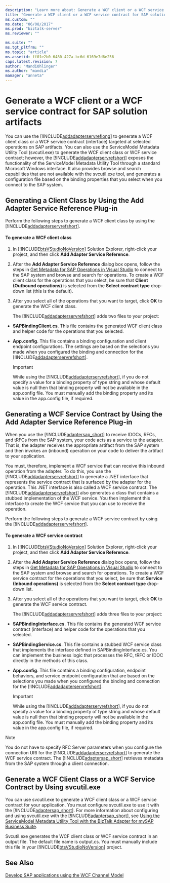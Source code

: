 ```yaml
---
description: "Learn more about: Generate a WCF client or a WCF service contract for SAP solution artifacts"
title: "Generate a WCF client or a WCF service contract for SAP solution artifacts | Microsoft Docs"
ms.custom: ""
ms.date: "06/08/2017"
ms.prod: "biztalk-server"
ms.reviewer: ""

ms.suite: ""
ms.tgt_pltfrm: ""
ms.topic: "article"
ms.assetid: ff01e2b0-6480-427a-bc6d-6169e7d6e256
caps.latest.revision: 7
author: "MandiOhlinger"
ms.author: "mandia"
manager: "anneta"
---
```

# Generate a WCF client or a WCF service contract for SAP solution artifacts
You can use the [!INCLUDE[addadapterservreflong](../../includes/addadapterservreflong-md.md)] to generate a WCF client class or a WCF service contract (interface) targeted at selected operations on SAP artifacts. You can also use the ServiceModel Metadata Utility Tool (svcutil.exe) to generate the WCF client class or WCF service contract; however, the [!INCLUDE[addadapterservrefshort](../../includes/addadapterservrefshort-md.md)] exposes the functionality of the ServiceModel Metadata Utility Tool through a standard Microsoft Windows interface. It also provides browse and search capabilities that are not available with the svcutil.exe tool, and generates a configuration file based on the binding properties that you select when you connect to the SAP system.  
  
## Generating a Client Class by Using the Add Adapter Service Reference Plug-in  
 Perform the following steps to generate a WCF client class by using the [!INCLUDE[addadapterservrefshort](../../includes/addadapterservrefshort-md.md)].  
  
#### To generate a WCF client class  
  
1. In [!INCLUDE[btsVStudioNoVersion](../../includes/btsvstudionoversion-md.md)] Solution Explorer, right-click your project, and then click **Add Adapter Service Reference**.  
  
2. After the **Add Adapter Service Reference** dialog box opens, follow the steps in [Get Metadata for SAP Operations in Visual Studio](../../adapters-and-accelerators/adapter-sap/get-metadata-for-sap-operations-in-visual-studio.md) to connect to the SAP system and browse and search for operations. To create a WCF client class for the operations that you select, be sure that **Client (Outbound operations)** is selected from the **Select contract type** drop-down list (this is the default).  
  
3. After you select all of the operations that you want to target, click **OK** to generate the WCF client class.  
  
   The [!INCLUDE[addadapterservrefshort](../../includes/addadapterservrefshort-md.md)] adds two files to your project:  
  
- **SAPBindingClient.cs**. This file contains the generated WCF client class and helper code for the operations that you selected.  
  
- **App.config**. This file contains a binding configuration and client endpoint configurations. The settings are based on the selections you made when you configured the binding and connection for the [!INCLUDE[addadapterservrefshort](../../includes/addadapterservrefshort-md.md)].  
  
  > [!IMPORTANT]
  >  While using the [!INCLUDE[addadapterservrefshort](../../includes/addadapterservrefshort-md.md)], if you do not specify a value for a binding property of type string and whose default value is null then that binding property will not be available in the app.config file. You must manually add the binding property and its value in the app.config file, if required.  
  
## Generating a WCF Service Contract by Using the Add Adapter Service Reference Plug-in  
 When you use the [!INCLUDE[adaptersap_short](../../includes/adaptersap-short-md.md)] to receive IDOCs, RFCs, and tRFCs from the SAP system, your code acts as a service to the adapter. That is, the adapter receives the appropriate artifact from the SAP system and then invokes an (inbound) operation on your code to deliver the artifact to your application.  
  
 You must, therefore, implement a WCF service that can receive this inbound operation from the adapter. To do this, you use the [!INCLUDE[addadapterservrefshort](../../includes/addadapterservrefshort-md.md)] to generate a .NET interface that represents the service contract that is surfaced by the adapter for the operation. This .NET interface is also called a WCF service contract. The [!INCLUDE[addadapterservrefshort](../../includes/addadapterservrefshort-md.md)] also generates a class that contains a stubbed implementation of the WCF service. You then implement this interface to create the WCF service that you can use to receive the operation.  
  
 Perform the following steps to generate a WCF service contract by using the [!INCLUDE[addadapterservrefshort](../../includes/addadapterservrefshort-md.md)].  
  
#### To generate a WCF service contract  
  
1. In [!INCLUDE[btsVStudioNoVersion](../../includes/btsvstudionoversion-md.md)] Solution Explorer, right-click your project, and then click **Add Adapter Service Reference**.  
  
2. After the **Add Adapter Service Reference** dialog box opens, follow the steps in [Get Metadata for SAP Operations in Visual Studio](../../adapters-and-accelerators/adapter-sap/get-metadata-for-sap-operations-in-visual-studio.md) to connect to the SAP system and browse and search for operations. To create a WCF service contract for the operations that you select, be sure that **Service (Inbound operations)** is selected from the **Select contract type** drop-down list.  
  
3. After you select all of the operations that you want to target, click **OK** to generate the WCF service contract.  
  
   The [!INCLUDE[addadapterservrefshort](../../includes/addadapterservrefshort-md.md)] adds three files to your project:  
  
- **SAPBindingInterface.cs**. This file contains the generated WCF service contract (interface) and helper code for the operations that you selected.  
  
- **SAPBindingService.cs**. This file contains a stubbed WCF service class that implements the interface defined in SAPBindingInterface.cs. You can implement the business logic that processes the RFC, tRFC or IDOC directly in the methods of this class.  
  
- **App.config**. This file contains a binding configuration, endpoint behaviors, and service endpoint configuration that are based on the selections you made when you configured the binding and connection for the [!INCLUDE[addadapterservrefshort](../../includes/addadapterservrefshort-md.md)].  
  
  > [!IMPORTANT]
  >  While using the [!INCLUDE[addadapterservrefshort](../../includes/addadapterservrefshort-md.md)], if you do not specify a value for a binding property of type string and whose default value is null then that binding property will not be available in the app.config file. You must manually add the binding property and its value in the app.config file, if required.  
  
> [!NOTE]
>  You do not have to specify RFC Server parameters when you configure the connection URI for the [!INCLUDE[addadapterservrefshort](../../includes/addadapterservrefshort-md.md)] to generate the WCF service contract. The [!INCLUDE[adaptersap_short](../../includes/adaptersap-short-md.md)] retrieves metadata from the SAP system through a client connection.  
  
## Generate a WCF Client Class or a WCF Service Contract by Using svcutil.exe  
 You can use svcutil.exe to generate a WCF client class or a WCF service contract for your application. You must configure svcutil.exe to use it with the [!INCLUDE[adaptersap_short](../../includes/adaptersap-short-md.md)]. For more information about configuring and using svcutil.exe with the [!INCLUDE[adaptersap_short](../../includes/adaptersap-short-md.md)], see [Using the ServiceModel Metadata Utility Tool with the BizTalk Adapter for mySAP Business Suite](../../adapters-and-accelerators/adapter-sap/use-the-servicemodel-metadata-utility-with-the-sap-adapter-in-biztalk.md).  
  
 Svcutil.exe generates the WCF client class or WCF service contract in an output file. The default file name is output.cs. You must manually include this file in your [!INCLUDE[btsVStudioNoVersion](../../includes/btsvstudionoversion-md.md)] project.  
  
## See Also  
[Develop SAP applications using the WCF Channel Model](../../adapters-and-accelerators/adapter-sap/develop-sap-applications-using-the-wcf-channel-model.md)
